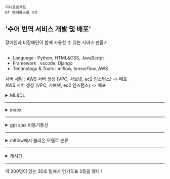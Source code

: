 `미니프로젝트`  
`KT 에이블스쿨 4기`<br>
<h2>'수어 번역 서비스 개발 및 배포'</h2>
장애인과 비장애인이 함께 사용할 수 있는 서비스 만들기
</div><br><br>


- Languege : Python, HTML&CSS, JavaScript
- Framework : vscode, Django
- Technology & Tools : mlflow, tensorflow, AWS


서버 세팅 : AWS 서버 생성 (VPC, 서브넷, ec2 인스턴스) -> 배포<br>
AWS 서버 생성 (VPC, 서브넷, ec2 인스턴스) -> 배포



<details>
    <summary>ML&DL</summary>
  
<img src="https://github.com/6eom9eun/AIVLE_miniProject_7/assets/104510730/109ad392-9a51-4726-9f17-4d745abfb322" width="800" height="400"/>

</details>

---
<details>
    <summary>index</summary>
  
![KakaoTalk_20231207_171725968](https://github.com/6eom9eun/AIVLE_miniProject_7/assets/104510730/22785714-8827-4840-9858-59639897557f)

</details>

---

<details>
    <summary>gpt ajax 비동기통신</summary>
  
![KakaoTalk_20231207_171725968_01](https://github.com/6eom9eun/AIVLE_miniProject_7/assets/104510730/97d63f9b-ef1c-40c8-9b6b-7bc0a1e63d9b)

</details>

---

<details>
    <summary>mlflow에서 불러온 모델로 분류</summary>
  
![KakaoTalk_20231207_171725968_02](https://github.com/6eom9eun/AIVLE_miniProject_7/assets/104510730/b15ba10b-dcbf-4fba-a77b-647163de2e28)

</details>


---

<details>
    <summary>게시판</summary>
  
![KakaoTalk_20231207_171725968_03](https://github.com/6eom9eun/AIVLE_miniProject_7/assets/104510730/32d13fbd-2966-411d-b6ab-48c543b92bec)



</details>

--- 

약 200명이 있는 30조 팀에서 인기투표 2등을 했다 !



